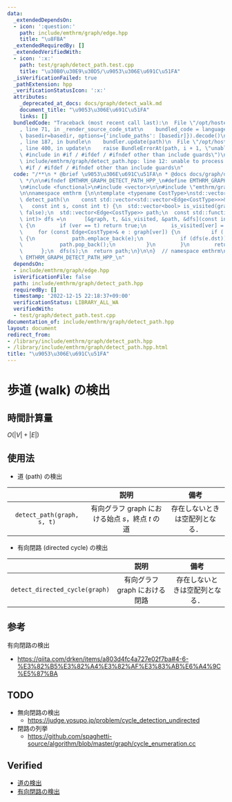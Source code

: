 ```yaml
---
data:
  _extendedDependsOn:
  - icon: ':question:'
    path: include/emthrm/graph/edge.hpp
    title: "\u8FBA"
  _extendedRequiredBy: []
  _extendedVerifiedWith:
  - icon: ':x:'
    path: test/graph/detect_path.test.cpp
    title: "\u30B0\u30E9\u30D5/\u9053\u306E\u691C\u51FA"
  _isVerificationFailed: true
  _pathExtension: hpp
  _verificationStatusIcon: ':x:'
  attributes:
    _deprecated_at_docs: docs/graph/detect_walk.md
    document_title: "\u9053\u306E\u691C\u51FA"
    links: []
  bundledCode: "Traceback (most recent call last):\n  File \"/opt/hostedtoolcache/Python/3.9.16/x64/lib/python3.9/site-packages/onlinejudge_verify/documentation/build.py\"\
    , line 71, in _render_source_code_stat\n    bundled_code = language.bundle(stat.path,\
    \ basedir=basedir, options={'include_paths': [basedir]}).decode()\n  File \"/opt/hostedtoolcache/Python/3.9.16/x64/lib/python3.9/site-packages/onlinejudge_verify/languages/cplusplus.py\"\
    , line 187, in bundle\n    bundler.update(path)\n  File \"/opt/hostedtoolcache/Python/3.9.16/x64/lib/python3.9/site-packages/onlinejudge_verify/languages/cplusplus_bundle.py\"\
    , line 400, in update\n    raise BundleErrorAt(path, i + 1, \"unable to process\
    \ #include in #if / #ifdef / #ifndef other than include guards\")\nonlinejudge_verify.languages.cplusplus_bundle.BundleErrorAt:\
    \ include/emthrm/graph/detect_path.hpp: line 12: unable to process #include in\
    \ #if / #ifdef / #ifndef other than include guards\n"
  code: "/**\n * @brief \u9053\u306E\u691C\u51FA\n * @docs docs/graph/detect_walk.md\n\
    \ */\n\n#ifndef EMTHRM_GRAPH_DETECT_PATH_HPP_\n#define EMTHRM_GRAPH_DETECT_PATH_HPP_\n\
    \n#include <functional>\n#include <vector>\n\n#include \"emthrm/graph/edge.hpp\"\
    \n\nnamespace emthrm {\n\ntemplate <typename CostType>\nstd::vector<Edge<CostType>>\
    \ detect_path(\n    const std::vector<std::vector<Edge<CostType>>>& graph,\n \
    \   const int s, const int t) {\n  std::vector<bool> is_visited(graph.size(),\
    \ false);\n  std::vector<Edge<CostType>> path;\n  const std::function<bool(const\
    \ int)> dfs =\n      [&graph, t, &is_visited, &path, &dfs](const int ver) -> bool\
    \ {\n        if (ver == t) return true;\n        is_visited[ver] = true;\n   \
    \     for (const Edge<CostType>& e : graph[ver]) {\n          if (!is_visited[e.dst])\
    \ {\n            path.emplace_back(e);\n            if (dfs(e.dst)) return true;\n\
    \            path.pop_back();\n          }\n        }\n        return false;\n\
    \      };\n  dfs(s);\n  return path;\n}\n\n}  // namespace emthrm\n\n#endif  //\
    \ EMTHRM_GRAPH_DETECT_PATH_HPP_\n"
  dependsOn:
  - include/emthrm/graph/edge.hpp
  isVerificationFile: false
  path: include/emthrm/graph/detect_path.hpp
  requiredBy: []
  timestamp: '2022-12-15 22:18:37+09:00'
  verificationStatus: LIBRARY_ALL_WA
  verifiedWith:
  - test/graph/detect_path.test.cpp
documentation_of: include/emthrm/graph/detect_path.hpp
layout: document
redirect_from:
- /library/include/emthrm/graph/detect_path.hpp
- /library/include/emthrm/graph/detect_path.hpp.html
title: "\u9053\u306E\u691C\u51FA"
---
```

# 歩道 (walk) の検出


## 時間計算量

$O(\lvert V \rvert + \lvert E \rvert)$


## 使用法

- 道 (path) の検出

||説明|備考|
|:--:|:--:|:--:|
|`detect_path(graph, s, t)`|有向グラフ $\mathrm{graph}$ における始点 $s$，終点 $t$ の道|存在しないときは空配列となる．|

- 有向閉路 (directed cycle) の検出

||説明|備考|
|:--:|:--:|:--:|
|`detect_directed_cycle(graph)`|有向グラフ $\mathrm{graph}$ における閉路|存在しないときは空配列となる．|


## 参考

有向閉路の検出
- https://qiita.com/drken/items/a803d4fc4a727e02f7ba#4-6-%E3%82%B5%E3%82%A4%E3%82%AF%E3%83%AB%E6%A4%9C%E5%87%BA


## TODO

- 無向閉路の検出
  - https://judge.yosupo.jp/problem/cycle_detection_undirected
- 閉路の列挙
  - https://github.com/spaghetti-source/algorithm/blob/master/graph/cycle_enumeration.cc


## Verified

- [道の検出](https://atcoder.jp/contests/past202112-open/submissions/29621513)
- [有向閉路の検出](https://judge.yosupo.jp/submission/15525)
